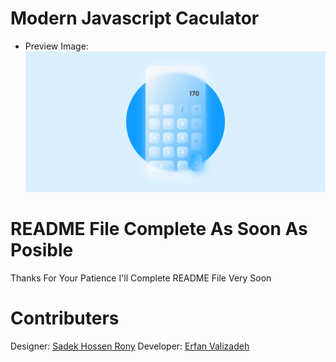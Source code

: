 # Modern Javascript Caculator
- Preview Image:
![Modern Javascript Calculator](https://github.com/AboutErfan/modernCalculator/blob/master/preview.png?raw=true)

# README File Complete As Soon As Posible
Thanks For Your Patience I'll Complete README File Very Soon

# Contributers
Designer: [Sadek Hossen Rony](https://www.figma.com/@sadekui)
Developer: [Erfan Valizadeh](https://www.github.com/AboutErfan)
